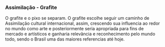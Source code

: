 ### **Assimilação - Grafite**
O grafite e o pixo se separam. O grafite escolhe seguir um caminho de Assimilação cultural internacional, assim, crescendo sua influencia ao redor no mundo como arte e posteriormente seria apropriada para fins de mercado e artísticos e ganharia relevância e reconhecimento pelo mundo todo, sendo o Brasil uma das maiores referencias até hoje.